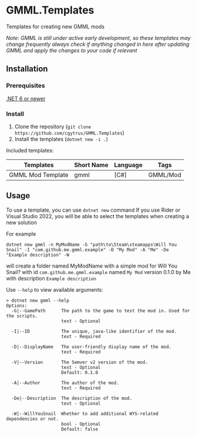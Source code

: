 # GMML.Templates
Templates for creating new GMML mods

*Note: GMML is still under active early development, so these templates may change frequently
always check if anything changed in here after updating GMML and apply the changes to your code if relevant*

## Installation
### Prerequisites
[.NET 6 or newer](https://dotnet.microsoft.com/download)
### Install
1. Clone the repository (`git clone https://github.com/cgytrus/GMML.Templates`)
2. Install the templates (`dotnet new -i .`)

Included templates:

| Templates         | Short Name | Language | Tags     |
|-------------------|------------|----------|----------|
| GMML Mod Template | gmml       | [C#]     | GMML/Mod |

## Usage
To use a template, you can use `dotnet new` command
If you use Rider or Visual Studio 2022, you will be able to select the templates when creating a new solution

For example
```
dotnet new gmml -n MyModName -G "path\to\Steam\steamapps\Will You Snail" -I "com.github.me.gmml.example" -D "My Mod" -A "Me" -De "Example description" -W
```
will create a folder named MyModName with a simple mod for Will You Snail? with id `com.github.me.gmml.example` named `My Mod`
version 0.1.0 by Me with description `Example description`

Use `--help` to view available arguments:
```
> dotnet new gmml --help
Options:
  -G|--GamePath      The path to the game to test the mod in. Used for the scripts.
                     text - Optional

  -I|--ID            The unique, java-like identifier of the mod.
                     text - Required

  -D|--DisplayName   The user-friendly display name of the mod.
                     text - Required

  -V|--Version       The Semver v2 version of the mod.
                     text - Optional
                     Default: 0.1.0

  -A|--Author        The author of the mod.
                     text - Required

  -De|--Description  The description of the mod.
                     text - Optional

  -W|--WillYouSnail  Whether to add additional WYS-related dependencies or not.
                     bool - Optional
                     Default: false
```
